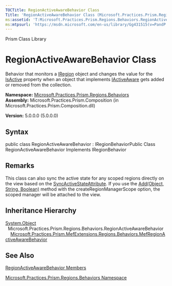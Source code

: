 ```yaml
---
TOCTitle: RegionActiveAwareBehavior Class
Title: 'RegionActiveAwareBehavior Class (Microsoft.Practices.Prism.Regions.Behaviors)'
ms:assetid: 'T:Microsoft.Practices.Prism.Regions.Behaviors.RegionActiveAwareBehavior'
ms:mtpsurl: 'https://msdn.microsoft.com/en-us/library/Gg431515(v=PandP.50)'
---
```


Prism Class Library

RegionActiveAwareBehavior Class
===============================

Behavior that monitors a [IRegion](https://msdn.microsoft.com/t:microsoft.practices.prism.regions.iregion) object and changes the value for the [IsActive](https://msdn.microsoft.com/p:microsoft.practices.prism.iactiveaware.isactive) property when an object that implements [IActiveAware](https://msdn.microsoft.com/t:microsoft.practices.prism.iactiveaware) gets added or removed from the collection.

**Namespace:** [Microsoft.Practices.Prism.Regions.Behaviors](https://msdn.microsoft.com/n:microsoft.practices.prism.regions.behaviors)
**Assembly:** Microsoft.Practices.Prism.Composition (in Microsoft.Practices.Prism.Composition.dll)

**Version:** 5.0.0.0 (5.0.0.0)

## Syntax


<span id="syntaxToggle"></span>public class RegionActiveAwareBehavior : IRegionBehaviorPublic Class RegionActiveAwareBehavior Implements IRegionBehavior

Remarks
-------

<span id="remarksToggle"></span> This class can also sync the active state for any scoped regions directly on the view based on the [SyncActiveStateAttribute](https://msdn.microsoft.com/t:microsoft.practices.prism.regions.syncactivestateattribute). If you use the [Add(Object, String, Boolean)](https://msdn.microsoft.com/m:microsoft.practices.prism.regions.region.add(system.object%2csystem.string%2csystem.boolean)) method with the createRegionManagerScope option, the scoped manager will be attached to the view.

Inheritance Hierarchy
---------------------

<span id="familyToggle"></span>[System.Object](http://msdn2.microsoft.com/en-us/library/e5kfa45b)
  Microsoft.Practices.Prism.Regions.Behaviors.RegionActiveAwareBehavior
    [Microsoft.Practices.Prism.MefExtensions.Regions.Behaviors.MefRegionActiveAwareBehavior](https://msdn.microsoft.com/t:microsoft.practices.prism.mefextensions.regions.behaviors.mefregionactiveawarebehavior)

See Also
--------


[RegionActiveAwareBehavior Members](https://msdn.microsoft.com/allmembers.t:microsoft.practices.prism.regions.behaviors.regionactiveawarebehavior)

[Microsoft.Practices.Prism.Regions.Behaviors Namespace](https://msdn.microsoft.com/n:microsoft.practices.prism.regions.behaviors)
